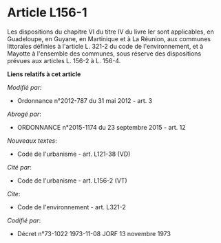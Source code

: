 # Article L156-1

Les dispositions du chapitre VI du titre IV du livre Ier sont applicables, en Guadeloupe, en Guyane, en Martinique et à La
Réunion, aux communes littorales définies à l'article L. 321-2 du code de l'environnement, et à Mayotte à l'ensemble des
communes, sous réserve des dispositions prévues aux articles L. 156-2 à L. 156-4.

**Liens relatifs à cet article**

_Modifié par_:

  - Ordonnance n°2012-787 du 31 mai 2012 - art. 3

_Abrogé par_:

  - ORDONNANCE n°2015-1174 du 23 septembre 2015 - art. 12

_Nouveaux textes_:

  - Code de l'urbanisme - art. L121-38 (VD)

_Cité par_:

  - Code de l'urbanisme - art. L156-2 (VT)

_Cite_:

  - Code de l'environnement - art. L321-2

_Codifié par_:

  - Décret n°73-1022 1973-11-08 JORF 13 novembre 1973
